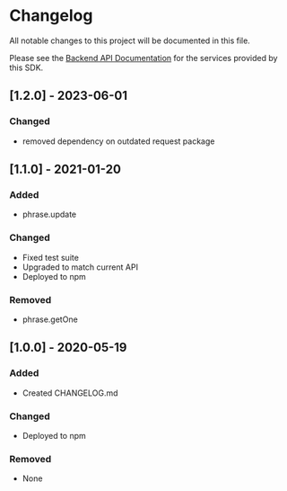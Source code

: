 # Changelog
All notable changes to this project will be documented in this file.

Please see the [Backend API Documentation](https://help.localizejs.com/reference/introduction) for the services provided by this SDK.

## [1.2.0] - 2023-06-01
### Changed
- removed dependency on outdated request package

## [1.1.0] - 2021-01-20
### Added
- phrase.update

### Changed
- Fixed test suite
- Upgraded to match current API
- Deployed to npm

### Removed
- phrase.getOne

## [1.0.0] - 2020-05-19
### Added
- Created CHANGELOG.md

### Changed
- Deployed to npm

### Removed
- None
